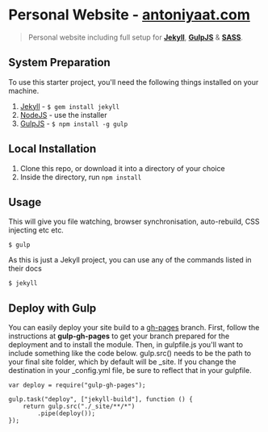 # Personal Website - [antoniyaat.com](http://antoniyaat.com)


>  Personal website including full setup for **[Jekyll](https://jekyllrb.com/)**, **[GulpJS](https://github.com/gulpjs/gulp)** & **[SASS](https://sass-lang.com/)**.

## System Preparation

To use this starter project, you'll need the following things installed on your machine.

1. [Jekyll](https://jekyllrb.com/) - ```$ gem install jekyll```
2. [NodeJS](https://nodejs.org/en/) - use the installer
3. [GulpJS](https://github.com/gulpjs/gulp) - ```$ npm install -g gulp ```

## Local Installation
1. Clone this repo, or download it into a directory of your choice
2. Inside the directory, run ```npm install```

## Usage 
This will give you file watching, browser synchronisation, auto-rebuild, CSS injecting etc etc.

```$ gulp```

As this is just a Jekyll project, you can use any of the commands listed in their docs


```$ jekyll```

## Deploy with Gulp
You can easily deploy your site build to a [gh-pages](https://github.com/shinnn/gulp-gh-pages) branch. First, follow the instructions at **gulp-gh-pages** to get your branch prepared for the deployment and to install the module. Then, in gulpfile.js you'll want to include something like the code below. gulp.src() needs to be the path to your final site folder, which by default will be _site. If you change the destination in your _config.yml file, be sure to reflect that in your gulpfile.

```
var deploy = require("gulp-gh-pages");

gulp.task("deploy", ["jekyll-build"], function () {
    return gulp.src("./_site/**/*")
        .pipe(deploy());
});
```
